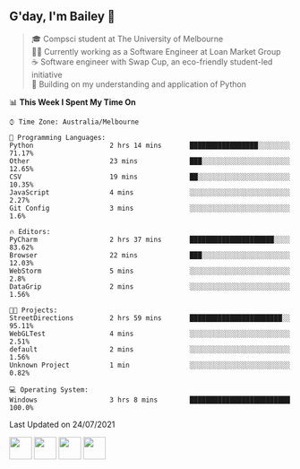 ## G'day, I'm Bailey 👋

> 🎓 Compsci student at The University of Melbourne <br>
> 👨‍💻 Currently working as a Software Engineer at Loan Market Group <br>
> ☕️ Software engineer with Swap Cup, an eco-friendly student-led initiative <br>
> 🌱 Building on my understanding and application of Python

<!--START_SECTION:waka-->
📊 **This Week I Spent My Time On** 

```text
⌚︎ Time Zone: Australia/Melbourne

💬 Programming Languages: 
Python                   2 hrs 14 mins       █████████████████░░░░░░░░   71.17% 
Other                    23 mins             ███░░░░░░░░░░░░░░░░░░░░░░   12.65% 
CSV                      19 mins             ██░░░░░░░░░░░░░░░░░░░░░░░   10.35% 
JavaScript               4 mins              ░░░░░░░░░░░░░░░░░░░░░░░░░   2.27% 
Git Config               3 mins              ░░░░░░░░░░░░░░░░░░░░░░░░░   1.6%

🔥 Editors: 
PyCharm                  2 hrs 37 mins       █████████████████████░░░░   83.62% 
Browser                  22 mins             ███░░░░░░░░░░░░░░░░░░░░░░   12.03% 
WebStorm                 5 mins              ░░░░░░░░░░░░░░░░░░░░░░░░░   2.8% 
DataGrip                 2 mins              ░░░░░░░░░░░░░░░░░░░░░░░░░   1.56%

🐱‍💻 Projects: 
StreetDirections         2 hrs 59 mins       ███████████████████████░░   95.11% 
WebGLTest                4 mins              ░░░░░░░░░░░░░░░░░░░░░░░░░   2.51% 
default                  2 mins              ░░░░░░░░░░░░░░░░░░░░░░░░░   1.56% 
Unknown Project          1 min               ░░░░░░░░░░░░░░░░░░░░░░░░░   0.82%

💻 Operating System: 
Windows                  3 hrs 8 mins        █████████████████████████   100.0%

```


 Last Updated on 24/07/2021
<!--END_SECTION:waka-->

[<img height="40px" src="https://img.icons8.com/ios-filled/2x/linkedin.png">](https://linkedin.com/in/baileybutler1)
[<img height="40px" src="https://img.icons8.com/ios-filled/2x/github.png">](https://github.com/baely)
[<img height="40px" src="https://img.icons8.com/ios-filled/2x/salesforce.png">](https://trailblazer.me/id/baileybutler)
[<img height="40px" src="https://img.icons8.com/ios-filled/2x/instagram.png">](https://instagram.com/bae1y)
